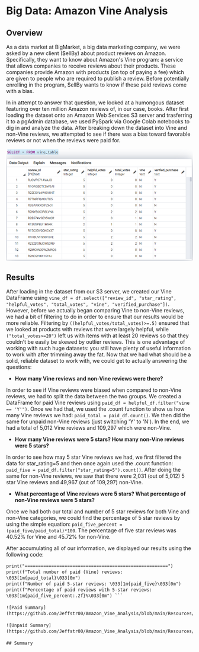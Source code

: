 # Big Data: Amazon Vine Analysis

## Overview

As a data market at BigMarket, a big data marketing company, we were asked by a new client ($ellBy) about product reviews on Amazon.  Specifically, they want to know about Amazon's Vine program: a service that allows companies to receive reviews about their products.  These companies provide Amazon with products (on top of paying a fee) which are given to people who are required to publish a review.  Before potentially enrolling in the program, $ellBy wants to know if these paid reviews come with a bias. 

In in attempt to answer that question, we looked at a humongous dataset featuring over ten million Amazon reviews of, in our case, books.  After first loading the dataset onto an Amazon Web Services S3 server and trasferring it to a pgAdmin database, we used PySpark via Google Colab notebooks to dig in and analyze the data.  After breaking down the dataset into Vine and non-Vine reviews, we attempted to see if there was a bias toward favorable reviews or not when the reviews were paid for.

![Vine DataFrame in pgAdmin](https://github.com/Jeffstr00/Amazon_Vine_Analysis/blob/main/Resources/vine_postgres.png)

## Results

After loading in the dataset from our S3 server, we created our Vine DataFrame using `vine_df = df.select(["review_id", "star_rating", "helpful_votes", "total_votes", "vine", "verified_purchase"])`.  However, before we actually began comparing Vine to non-Vine reviews, we had a bit of filtering to do in order to ensure that our results would be more reliable.  Filtering by `((helpful_votes/total_votes)>=.5)` ensured that we looked at products with reviews that were largely helpful, while `("total_votes>=20")` left us with items with at least 20 reviews so that they couldn't be easily be skewed by outlier reviews.  This is one advantage of working with such huge datasets: you still have plenty of useful information to work with after trimming away the fat.  Now that we had what should be a solid, reliable dataset to work with, we could get to actually answering the questions:

* **How many Vine reviews and non-Vine reviews were there?**

In order to see if Vine reviews were biased when compared to non-Vine reviews, we had to split the data between the two groups.  We created a DataFrame for paid Vine reviews using `paid_df = helpful_df.filter("vine == 'Y'")`.  Once we had that, we used the .count function to show us how many Vine reviews we had: `paid_total = paid_df.count()`.  We then did the same for unpaid non-Vine reviews (just switching 'Y' to 'N').  In the end, we had a total of 5,012 Vine reviews and 109,297 which were non-Vine.

* **How many Vine reviews were 5 stars?  How many non-Vine reviews were 5 stars?**

In order to see how may 5 star Vine reviews we had, we first filtered the data for star_rating=5 and then once again used the .count function: `paid_five = paid_df.filter("star_rating=5").count()`.  After doing the same for non-Vine reviews, we saw that there were 2,031 (out of 5,012) 5 star Vine reviews and 49,967 (out of 109,297) non-Vine.

* **What percentage of Vine reviews were 5 stars?  What percentage of non-Vine reviews were 5 stars?**

Once we had both our total and number of 5 star reviews for both Vine and non-Vine categories, we could find the percentage of 5 star reviews by using the simple equation: `paid_five_percent = (paid_five/paid_total)*100`.  The percentage of five star reviews was 40.52% for Vine and 45.72% for non-Vine.

After accumulating all of our information, we displayed our results using the following code:
```print("Paid (Vine) Review Summary")
print("======================================================")
print(f"Total number of paid (Vine) reviews: \033[1m{paid_total}\033[0m")
print(f"Number of paid 5-star reviews: \033[1m{paid_five}\033[0m")
print(f"Percentage of paid reviews with 5-star reviews: \033[1m{paid_five_percent:.2f}%\033[0m") ```

![Paid Summary](https://github.com/Jeffstr00/Amazon_Vine_Analysis/blob/main/Resources/paid_summary.png)

![Unpaid Summary](https://github.com/Jeffstr00/Amazon_Vine_Analysis/blob/main/Resources/unpaid_summary.png)

## Summary
